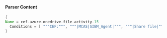 #### Parser Content
```Java
{
Name = cef-azure-onedrive-file-activity-15
  Conditions = [ """CEF:""", """|MCAS|SIEM_Agent|""", """|Share file|""" ]
}
```